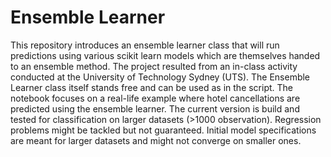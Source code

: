 # Ensemble Learner

This repository introduces an ensemble learner class that will run predictions using various scikit learn models which are themselves handed to an ensemble method. The project resulted from an in-class activity conducted at the University of Technology Sydney (UTS). The Ensemble Learner class itself stands free and can be used as in the script. The notebook focuses on a real-life example where hotel cancellations are predicted using the ensemble learner.
The current version is build and tested for classification on larger datasets (>1000 observation). Regression problems might be tackled but not guaranteed. Initial model specifications are meant for larger datasets and might not converge on smaller ones.
